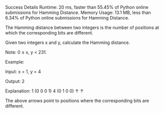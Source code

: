 Success
Details
Runtime: 20 ms, faster than 55.45% of Python online submissions for Hamming Distance.
Memory Usage: 13.1 MB, less than 6.34% of Python online submissions for Hamming Distance.


The Hamming distance between two integers is the number of positions at which the corresponding bits are different.

Given two integers x and y, calculate the Hamming distance.

Note:
0 ≤ x, y < 231.

Example:

Input: x = 1, y = 4

Output: 2

Explanation:
1   (0 0 0 1)
4   (0 1 0 0)
       ↑   ↑

The above arrows point to positions where the corresponding bits are different.
